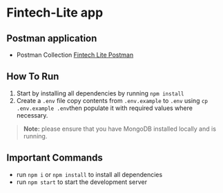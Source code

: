 # Fintech-Lite app

## Postman application

- Postman Collection [Fintech Lite Postman](https://documenter.getpostman.com/view/11352997/UVC3jnba)

## How To Run
1. Start by installing all dependencies by running `npm install`
2. Create a `.env` file copy contents from `.env.example` to `.env` using `cp .env.example .env`then populate it with required values where necessary.

> **Note:** please ensure that you have MongoDB installed locally and is running.

## Important Commands
- run `npm i` or `npm install` to install all dependencies
- run `npm start` to start the development server
